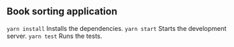 ## Book sorting application

`yarn install` Installs the dependencies. 
`yarn start` Starts the development server.
`yarn test` Runs the tests.
